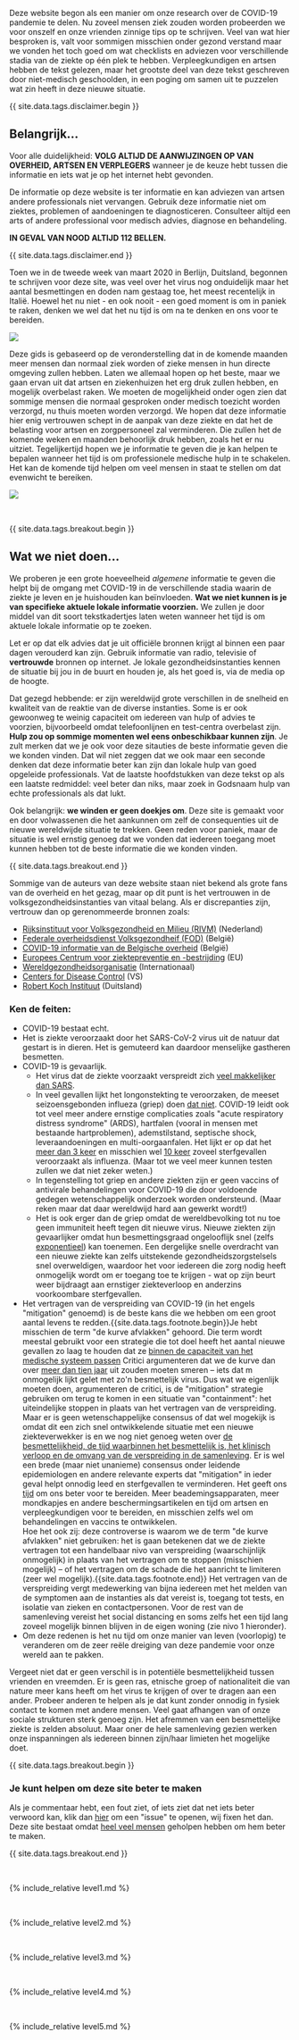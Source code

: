 Deze website begon als een manier om onze research over de COVID-19 pandemie te delen. Nu zoveel mensen ziek zouden worden probeerden we voor onszelf en onze vrienden zinnige tips op te schrijven.  Veel van wat hier besproken is, valt voor sommigen misschien onder gezond verstand maar we vonden het toch goed om wat checklists en adviezen voor verschillende stadia van de ziekte op één plek te hebben. Verpleegkundigen en artsen hebben de tekst gelezen, maar het grootste deel van deze tekst geschreven door niet-medisch geschoolden, in een poging om samen uit te puzzelen wat zin heeft in deze nieuwe situatie. 

{{ site.data.tags.disclaimer.begin }}

## Belangrijk...

Voor alle duidelijkheid: **VOLG ALTIJD DE AANWIJZINGEN OP VAN OVERHEID, ARTSEN EN VERPLEGERS** wanneer je de keuze hebt tussen die informatie en iets wat je op het internet hebt gevonden.

De informatie op deze website is ter informatie en kan adviezen van artsen andere professionals niet vervangen. Gebruik deze informatie niet om ziektes, problemen of aandoeningen te diagnosticeren. Consulteer altijd een arts of andere professional voor medisch advies, diagnose en behandeling.

**IN GEVAL VAN NOOD ALTIJD 112 BELLEN.**

{{ site.data.tags.disclaimer.end }}

Toen we in de tweede week van maart 2020 in Berlijn, Duitsland, begonnen te schrijven voor deze site, was veel over het virus nog onduidelijk maar het aantal besmettingen en doden nam gestaag toe, het meest recentelijk in Italië. Hoewel het nu niet - en ook nooit - een goed moment is om in paniek te raken, denken we wel dat het nu tijd is om na te denken en ons voor te bereiden.

![](/assets/images/virus.png)

Deze gids is gebaseerd op de veronderstelling dat in de komende maanden meer mensen dan normaal ziek worden of zieke mensen in hun directe omgeving zullen hebben. Laten we allemaal hopen op het beste, maar we gaan ervan uit dat artsen en ziekenhuizen het erg druk zullen hebben, en mogelijk overbelast raken. We moeten de mogelijkheid onder ogen zien dat sommige mensen die normaal gesproken onder medisch toezicht worden verzorgd, nu thuis moeten worden verzorgd.  We hopen dat deze informatie hier enig vertrouwen schept in de aanpak van deze ziekte en dat het de belasting voor artsen en zorgpersoneel zal verminderen. Die zullen het de komende weken en maanden behoorlijk druk hebben, zoals het er nu uitziet. Tegelijkertijd hopen we je informatie te geven die je kan helpen te bepalen wanneer het tijd is om professionele medische hulp in te schakelen. Het kan de komende tijd helpen om veel mensen in staat te stellen om dat evenwicht te bereiken.

[![](/assets/images/treat-at-home.png)](https://www.statnews.com/2020/03/21/coronavirus-plea-from-italy-treat-patients-at-home/)

&nbsp;

{{ site.data.tags.breakout.begin }}

## Wat we niet doen...

We proberen je een grote hoeveelheid *algemene* informatie te geven die helpt bij de omgang met COVID-19 in de verschillende stadia waarin de ziekte je leven en je huishouden kan beïnvloeden. **Wat we niet kunnen is je van specifieke aktuele lokale informatie voorzien.** We zullen je door middel van dit soort tekstkadertjes laten weten wanneer het tijd is om aktuele lokale informatie op te zoeken.

Let er op dat elk advies dat je uit officiële bronnen krijgt al binnen een paar dagen verouderd kan zijn. Gebruik informatie van radio, televisie of **vertrouwde** bronnen op internet. Je lokale gezondheidsinstanties kennen de situatie bij jou in de buurt en houden je, als het goed is, via de media op de hoogte.

Dat gezegd hebbende: er zijn wereldwijd grote verschillen in de snelheid en kwaliteit van de reaktie van de diverse instanties. Some is er ook gewoonweg te weinig capaciteit om iedereen van hulp of advies te voorzien, bijvoorbeeld omdat telefoonlijnen en test-centra overbelast zijn. **Hulp zou op sommige momenten wel eens onbeschikbaar kunnen zijn**. Je zult merken dat we je ook voor deze sitauties de beste informatie geven die we konden vinden. Dat wil niet zeggen dat we ook maar een seconde denken dat deze informatie beter kan zijn dan lokale hulp van goed opgeleide professionals. Vat de laatste hoofdstukken van deze tekst op als een laatste redmiddel: veel beter dan niks, maar zoek in Godsnaam hulp van echte professionals als dat lukt.

Ook belangrijk: **we winden er geen doekjes om**. Deze site is gemaakt voor en door volwassenen die het aankunnen om zelf de consequenties uit de nieuwe wereldwijde situatie te trekken. Geen reden voor paniek, maar de situatie is wel ernstig genoeg dat we vonden dat iedereen toegang moet kunnen hebben tot de beste informatie die we konden vinden. 

{{ site.data.tags.breakout.end }}

Sommige van de auteurs van deze website staan niet bekend als grote fans van de overheid en het gezag, maar op dit punt is het vertrouwen in de volksgezondheidsinstanties van vitaal belang. Als er discrepanties zijn, vertrouw dan op gerenommeerde bronnen zoals:

* [Rijksinstituut voor Volksgezondheid en Milieu (RIVM)](https://www.rivm.nl) (Nederland)
* [Federale overheidsdienst Volksgezondheif (FOD)](https://www.health.belgium.be/nl) (België)
* [COVID-19 informatie van de Belgische overheid](https://www.info-coronavirus.be/nl/) (België)
* [Europees Centrum voor ziektepreventie en -bestrijding](https://www.ecdc.europa.eu/en) (EU)
* [Wereldgezondheidsorganisatie](https://www.who.int/emergencies/diseases/novel-coronavirus-2019) (Internationaal)
* [Centers for Disease Control](https://www.cdc.gov/coronavirus/2019-ncov/index.html) (VS)
* [Robert Koch Instituut](https://www.rki.de/DE/Content/InfAZ/N/Neuartiges_Coronavirus/nCoV.html) (Duitsland)


### Ken de feiten: 

* COVID-19 bestaat echt.
* Het is ziekte veroorzaakt door het SARS-CoV-2 virus uit de natuur dat gestart is in dieren. Het is gemuteerd kan daardoor menselijke gastheren besmetten.
* COVID-19 is gevaarlijk.
  * Het virus dat de ziekte voorzaakt verspreidt zich [veel makkelijker dan SARS](https://www.nature.com/articles/d41586-020-00660-x).
  * In veel gevallen lijkt het longonstekting te veroorzaken, de meeset seizoensgebonden influeza (griep) doen [dat niet](https://www.lung.org/lung-health-diseases/lung-disease-lookup/pneumonia/what-is-the-connection). COVID-19 leidt ook tot veel meer andere ernstige complicaties zoals "acute respiratory distress syndrome" (ARDS), hartfalen (vooral in mensen met bestaande hartproblemen), ademstilstand, septische shock, leveraandoeningen en multi-oorgaanfalen. Het lijkt er op dat het [meer dan 3 keer](https://www.who.int/dg/speeches/detail/who-director-general-s-opening-remarks-at-the-media-briefing-on-covid-19---3-march-2020) en misschien wel [10 keer](https://www.reuters.com/video/watch/idOVC4M5QSF) zoveel sterfgevallen veroorzaakt als influenza. (Maar tot we veel meer kunnen testen zullen we dat niet zeker weten.) 
  * In tegenstelling tot griep en andere ziekten zijn er geen vaccins of antivirale behandelingen voor COVID-19 die door voldoende gedegen wetenschappelijk onderzoek worden ondersteund. (Maar reken maar dat daar wereldwijd hard aan gewerkt wordt!)
  * Het is ook erger dan de griep omdat de wereldbevolking tot nu toe geen immuniteit heeft tegen dit nieuwe virus. Nieuwe ziekten zijn gevaarlijker omdat hun besmettingsgraad ongelooflijk snel (zelfs [exponentieel](https://www.youtube.com/watch?v=O133ppiVnWY)) kan toenemen. Een dergelijke snelle overdracht van een nieuwe ziekte kan zelfs uitstekende gezondheidszorgstelsels snel overweldigen, waardoor het voor iedereen die zorg nodig heeft onmogelijk wordt om er toegang toe te krijgen - wat op zijn beurt weer bijdraagt aan ernstiger ziekteverloop en anderzins voorkoombare sterfgevallen. 
* Het vertragen van de verspreiding van COVID-19 (in het engels "mitigation" genoemd) is de beste kans die we hebben om een groot aantal levens te redden.{{site.data.tags.footnote.begin}}Je hebt misschien de term "de kurve afvlakken" gehoord. Die term wordt meestal gebruikt voor een strategie die tot doel heeft het aantal nieuwe gevallen zo laag te houden dat ze [binnen de capaciteit van het medische systeem passen](https://www.nytimes.com/article/flatten-curve-coronavirus.html) Critici argumenteren dat we de kurve dan over [meer dan tien jaar](https://medium.com/@joschabach/flattening-the-curve-is-a-deadly-delusion-eea324fe9727) uit zouden moeten smeren – iets dat m
onmogelijk lijkt gelet met zo'n besmettelijk virus. Dus wat we eigenlijk moeten doen, argumenteren de critici, is de "mitigation" strategie gebruiken om terug te komen in een situatie van "containment": het uiteindelijke stoppen in plaats van het vertragen van de verspreiding. <br> Maar er is geen wetenschappelijke consensus of dat wel mogekijk is omdat dit een zich snel ontwikkelende situatie met een nieuwe ziekteverwekker is en we nog niet genoeg weten over [de besmettelijkheid, de tijd waarbinnen het besmettelijk is, het klinisch verloop en de omvang van de verspreiding in de samenleving](https://www.ncbi.nlm.nih.gov/pubmed/32145768). Er is wel een brede (maar niet unanieme) consensus onder leidende epidemiologen en andere relevante experts dat "mitigation" in ieder geval helpt onnodig leed en sterfgevallen te verminderen. Het geeft ons [tijd](https://medium.com/@tomaspueyo/coronavirus-act-today-or-people-will-die-f4d3d9cd99ca) om ons beter voor te bereiden. Meer beademingsapparaten, meer mondkapjes en andere beschermingsartikelen en tijd om artsen en verpleegkundigen voor te bereiden, en misschien zelfs wel om behandelingen en vaccins te ontwikkelen.<br>Hoe het ook zij: deze controverse is waarom we de term "de kurve afvlakken" niet gebruiken: het is gaan betekenen dat we de ziekte vertragen tot een handelbaar nivo van verspreiding (waarschijnlijk onmogelijk) in plaats van het vertragen om te stoppen (misschien mogelijk) – of het vertragen om de schade die het aanricht te limiteren (zeer wel mogelijk).{{site.data.tags.footnote.end}} Het vertragen van de verspreiding vergt medewerking van bijna iedereen met het melden van de symptomen aan de instanties als dat vereist is, toegang tot tests, en isolatie van zieken en contactpersonen. Voor de rest van de samenleving vereist het social distancing en soms zelfs het een tijd lang zoveel mogelijk binnen blijven in de eigen woning (zie nivo 1 hieronder).
* Om deze redenen is het nu tijd om onze manier van leven (voorlopig) te veranderen om de zeer reële dreiging van deze pandemie voor onze wereld aan te pakken. 

Vergeet niet dat er geen verschil is in potentiële besmettelijkheid tussen vrienden en vreemden. Er is geen ras, etnische groep of nationaliteit die van nature meer kans heeft om het virus te krijgen of over te dragen aan een ander. Probeer anderen te helpen als je dat kunt zonder onnodig in fysiek contact te komen met andere mensen. Veel gaat afhangen van of onze sociale strukturen sterk genoeg zijn. Het afremmen van een besmettelijke ziekte is zelden absoluut. Maar oner de hele samenleving gezien werken onze inspanningen als iedereen binnen zijn/haar limieten het mogelijke doet.

{{ site.data.tags.breakout.begin }}

### Je kunt helpen om deze site beter te maken

Als je commentaar hebt, een fout ziet, of iets ziet dat net iets beter verwoord kan, klik dan [hier](https://github.com/covid-at-home/covid-at-home.github.io/issues/new) om een "issue" te openen, wij fixen het dan. Deze site bestaat omdat [heel veel mensen](/about) geholpen hebben om hem beter te maken. 

{{ site.data.tags.breakout.end }}

&nbsp; 

{% include_relative level1.md %}

&nbsp; 

{% include_relative level2.md %}

&nbsp; 
 
{% include_relative level3.md %}
            
&nbsp; 
 
{% include_relative level4.md %}
        
&nbsp; 
 
{% include_relative level5.md %}
